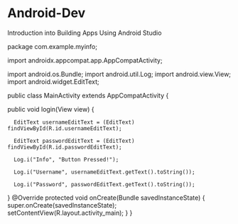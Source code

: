 # Android-Dev
Introduction into Building Apps
Using Android Studio

package com.example.myinfo;

import androidx.appcompat.app.AppCompatActivity;

import android.os.Bundle;
import android.util.Log;
import android.view.View;
import android.widget.EditText;

public class MainActivity extends AppCompatActivity {

  public void login(View view) {

      EditText usernameEditText = (EditText) findViewById(R.id.usernameEditText);

      EditText passwordEditText = (EditText) findViewById(R.id.passwordEditText);

      Log.i("Info", "Button Pressed!");

      Log.i("Username", usernameEditText.getText().toString());

      Log.i("Password", passwordEditText.getText().toString());
  }
    @Override
    protected void onCreate(Bundle savedInstanceState) {
        super.onCreate(savedInstanceState);
        setContentView(R.layout.activity_main);
    }
}
